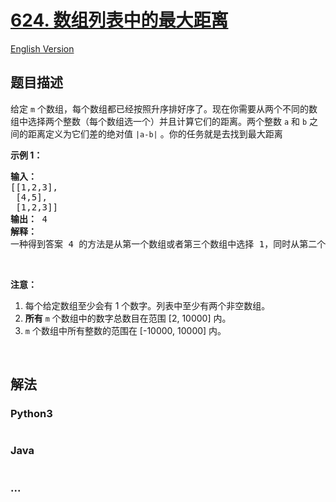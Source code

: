 # [624. 数组列表中的最大距离](https://leetcode-cn.com/problems/maximum-distance-in-arrays)

[English Version](/solution/0600-0699/0624.Maximum%20Distance%20in%20Arrays/README_EN.md)

## 题目描述

<!-- 这里写题目描述 -->

<p>给定&nbsp;<code>m</code>&nbsp;个数组，每个数组都已经按照升序排好序了。现在你需要从两个不同的数组中选择两个整数（每个数组选一个）并且计算它们的距离。两个整数&nbsp;<code>a</code>&nbsp;和&nbsp;<code>b</code>&nbsp;之间的距离定义为它们差的绝对值&nbsp;<code>|a-b|</code>&nbsp;。你的任务就是去找到最大距离</p>

<p><strong>示例 1：</strong></p>

<pre><strong>输入：</strong> 
[[1,2,3],
 [4,5],
 [1,2,3]]
<strong>输出：</strong> 4
<strong>解释：</strong>
一种得到答案 4 的方法是从第一个数组或者第三个数组中选择 1，同时从第二个数组中选择 5 。
</pre>

<p>&nbsp;</p>

<p><strong>注意：</strong></p>

<ol>
	<li>每个给定数组至少会有 1 个数字。列表中至少有两个非空数组。</li>
	<li><strong>所有</strong>&nbsp;<code>m</code>&nbsp;个数组中的数字总数目在范围 [2, 10000] 内。</li>
	<li><code>m</code>&nbsp;个数组中所有整数的范围在 [-10000, 10000] 内。</li>
</ol>

<p>&nbsp;</p>

## 解法

<!-- 这里可写通用的实现逻辑 -->

<!-- tabs:start -->

### **Python3**

<!-- 这里可写当前语言的特殊实现逻辑 -->

```python

```

### **Java**

<!-- 这里可写当前语言的特殊实现逻辑 -->

```java

```

### **...**

```

```

<!-- tabs:end -->
